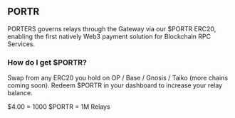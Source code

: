 ## PORTR
PORTERS governs relays through the Gateway via our $PORTR ERC20, enabling the first natively Web3 payment solution for Blockchain RPC Services.

### How do I get $PORTR?
Swap from any ERC20 you hold on OP / Base / Gnosis / Taiko (more chains coming soon).
Redeem $PORTR in your dashboard to increase your relay balance. 

 $4.00 = 1000 $PORTR = 1M Relays